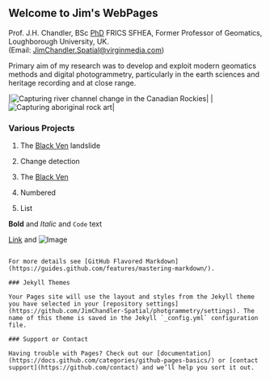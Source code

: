 ## Welcome to Jim's WebPages

Prof. J.H. Chandler, BSc [PhD](https://github.com/JimChandler-Spatial/photogrammetry/blob/gh-pages/OtherFiles/JC_thesis_col.pdf) FRICS SFHEA, 
Former Professor of Geomatics, Loughborough University, UK.  
(Email: JimChandler.Spatial@virginmedia.com)
 	 
Primary aim of my research was to develop and exploit modern geomatics methods and digital photogrammetry, particularly in the earth sciences and heritage recording and at close range.
	

|![Capturing river channel change in the Canadian Rockies](https://github.com/JimChandler-Spatial/photogrammetry/blob/gh-pages/Images/jim_Sunwapta.JPG)|
|![Capturing aboriginal rock art](https://github.com/JimChandler-Spatial/photogrammetry/blob/gh-pages/Images/emu_cave.jpg)|

### Various Projects
1. The [Black Ven](https://htmlpreview.github.io/?https://github.com/JimChandler-Spatial/photogrammetry/blob/gh-pages/CHCC/index.htm) landslide
2. Change detection

4. The [Black Ven](https://rawgit.com/JimChandler-Spatial/photogrammetry/blob/gh-pages/CHCC/index.htm)

1. Numbered
2. List

**Bold** and _Italic_ and `Code` text

[Link](url) and ![Image](src)
```

For more details see [GitHub Flavored Markdown](https://guides.github.com/features/mastering-markdown/).

### Jekyll Themes

Your Pages site will use the layout and styles from the Jekyll theme you have selected in your [repository settings](https://github.com/JimChandler-Spatial/photgrammetry/settings). The name of this theme is saved in the Jekyll `_config.yml` configuration file.

### Support or Contact

Having trouble with Pages? Check out our [documentation](https://docs.github.com/categories/github-pages-basics/) or [contact support](https://github.com/contact) and we’ll help you sort it out.

